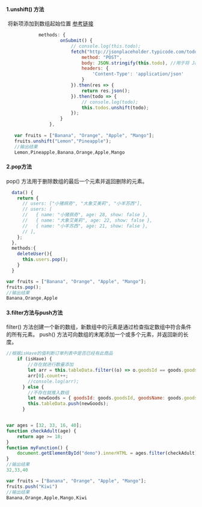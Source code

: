 #### 1.unshift() 方法

​	将新项添加到数组起始位置 [参考链接](https://www.runoob.com/jsref/jsref-unshift.html)

```javascript
			methods: {
					onSubmit() {
						// console.log(this.todo);
						fetch("http://jsonplaceholder.typicode.com/todos", {
							method: "POST",
							body: JSON.stringify(this.todo), //用于将 JavaScript 值转换为 JSON 字符串。
							headers: {
								'Content-Type': 'application/json'
							}
						}).then(res => {
							return res.json();
						}).then(todo => {
							// console.log(todo);
							this.todos.unshift(todo);
						}); 
					}
				},
                    
   var fruits = ["Banana", "Orange", "Apple", "Mango"];
   fruits.unshift("Lemon","Pineapple");
   //输出结果
   Lemon,Pineapple,Banana,Orange,Apple,Mango

```



#### 2.pop方法

pop() 方法用于删除数组的最后一个元素并返回删除的元素。

```javascript
  data() {
    return {
      // users: ["小猪佩奇", "大象艾美莉", "小羊苏西"],
      // users: [
      //   { name: "小猪佩奇", age: 28, show: false },
      //   { name: "大象艾美莉", age: 22, show: false },
      //   { name: "小羊苏西", age: 21, show: false },
      // ],
    };
  },
  methods:{
    deleteUser(){
      this.users.pop();
    }
  }

var fruits = ["Banana", "Orange", "Apple", "Mango"];
fruits.pop();
//输出结果
Banana,Orange,Apple
```



#### 3.filter方法与push方法

filter() 方法创建一个新的数组，新数组中的元素是通过检查指定数组中符合条件的所有元素。
push() 方法可向数组的末尾添加一个或多个元素，并返回新的长度。

```javascript
//根据isHave的值判断订单列表中是否已经有此商品
	if (isHave) {
        //存在就进行数量添加
        let arr = this.tableData.filter((o) => o.goodsId == goods.goodsId);
        arr[0].count++;
        //console.log(arr);
      } else {
        //不存在就推入数组
        let newGoods = { goodsId: goods.goodsId, goodsName: goods.goodsName, price: goods.price, count: 1 };
        this.tableData.push(newGoods);
      }


var ages = [32, 33, 16, 40]; 
function checkAdult(age) {
    return age >= 18;
} 
function myFunction() {
    document.getElementById("demo").innerHTML = ages.filter(checkAdult);
}
//输出结果
32,33,40

var fruits = ["Banana", "Orange", "Apple", "Mango"];
fruits.push("Kiwi")
//输出结果
Banana,Orange,Apple,Mango,Kiwi
```

